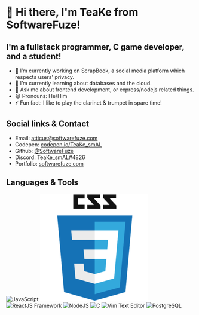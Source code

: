 # 👋 Hi there, I'm TeaKe from SoftwareFuze!

## I'm a fullstack programmer, C game developer, and a student!
- 🔭 I’m currently working on ScrapBook, a social media platform which respects users' privacy.
- 🌱 I’m currently learning about databases and the cloud.
- 💬 Ask me about frontend development, or express/nodejs related things.
- 😄 Pronouns: He/Him
- ⚡ Fun fact: I like to play the clarinet & trumpet in spare time!

## Social links & Contact
- Email: [atticus@softwarefuze.com][email]
- Codepen: [codepen.io/TeaKe_smAL][codepen]
- Github: [@SoftwareFuze][github]
- Discord: TeaKe_smAL#4826
- Portfolio: [softwarefuze.com][portfolio]

## Languages & Tools
![JavaScript](https://img.favpng.com/2/12/22/javascript-icon-png-favpng-ruDBDhxzVxWHgXXtH2Hi1XzJf.jpg)
![CSS](https://raw.githubusercontent.com/github/explore/6c6508f34230f0ac0d49e847a326429eefbfc030/topics/css/css.png)
![ReactJS Framework](https://react-metismenu-icons.vermiliontrr8.fun/img/376498.png)
![NodeJS](https://cdn.iconscout.com/icon/free/png-512/node-js-1-1174935.png)
![C](https://cdn.iconscout.com/icon/free/png-512/c-programming-569564.png)
![Vim Text Editor](https://user-images.githubusercontent.com/8083855/30329899-bffb884c-97e4-11e7-8b93-f8e4bed7338a.png)
![PostgreSQL](https://cdn.iconscout.com/icon/free/png-512/postgresql-226047.png)

[email]: [mailto:atticus@softwarefuze.com]
[codepen]: [https://codepen.io/TeaKe_smAL]
[github]: [https://github.com/SoftwareFuze]
[portfolio]: [https://softwarefuze.com/]
